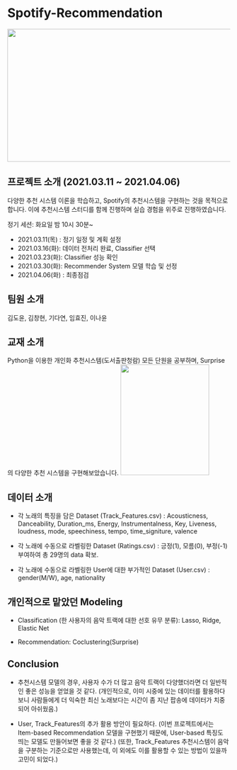 # Spotify-Recommendation
<img src="https://user-images.githubusercontent.com/87663692/130558207-ea001f58-20e6-46a5-a230-8f87d44503df.png" width="600" height="300"/>

## 프로젝트 소개 (2021.03.11 ~ 2021.04.06)
다양한 추천 시스템 이론을 학습하고, Spotify의 추천시스템을 구현하는 것을 목적으로 합니다.
이에 추천시스템 스터디를 함께 진행하며 실습 경험을 위주로 진행하였습니다.

정기 세션: 화요일 밤 10시 30분~
- 2021.03.11(목) : 정기 일정 및 계획 설정
- 2021.03.16(화): 데이터 전처리 완료, Classifier 선택
- 2021.03.23(화): Classifier 성능 확인
- 2021.03.30(화): Recommender System 모델 학습 및 선정
- 2021.04.06(화) : 최종점검

## 팀원 소개
김도윤, 김창현, 기다연, 임효진, 이나윤

## 교재 소개
Python을 이용한 개인화 추천시스템(도서출판청람)
모든 단원을 공부하며, Surprise의 다양한 추천 시스템을 구현해보았습니다.
<img src="https://user-images.githubusercontent.com/87663692/130485877-714a4312-af90-48fe-abfa-baa3438caff4.png" width="200" height="250"/>
                                                                                                                   
## 데이터 소개
- 각 노래의 특징을 담은 Dataset (Track_Features.csv)
: Acousticness, Danceability, Duration_ms, Energy, Instrumentalness, Key, Liveness, loudness, mode, speechiness, tempo, time_signiture, valence

- 각 노래에 수동으로 라벨링한 Dataset (Ratings.csv)
: 긍정(1), 모름(0), 부정(-1) 부여하여 총 29명의 data 확보.
 
- 각 노래에 수동으로 라벨링한 User에 대한 부가적인 Dataset (User.csv)
: gender(M/W), age, nationality 

## 개인적으로 맡았던 Modeling
- Classification (한 사용자의 음악 트랙에 대한 선호 유무 분류): Lasso, Ridge, Elastic Net

- Recommendation: Coclustering(Surprise)

## Conclusion
- 추천시스템 모델의 경우, 사용자 수가 더 많고 음악 트랙이 다양했더라면 더 일반적인 좋은 성능을 얻었을 것 같다.
(개인적으로, 이미 시중에 있는 데이터를 활용하다보니 사람들에게 더 익숙한 최신 노래보다는 시간이 좀 지난 팝송에 데이터가 치중되어 아쉬웠음.)

- User, Track_Features의 추가 활용 방안이 필요하다.
(이번 프로젝트에서는 Item-based Recommendation 모델을 구현했기 때문에, User-based 특징도 띄는 모델도 만들어보면 좋을 것 같다.)
(또한, Track_Features 추천시스템이 음악을 구분하는 기준으로만 사용했는데, 이 외에도 이를 활용할 수 있는 방법이 있을까 고민이 되었다.)
